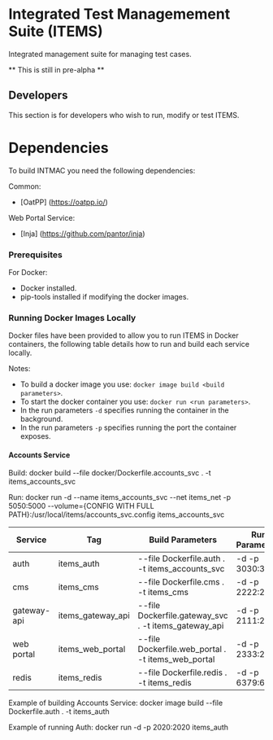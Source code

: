 # Integrated Test Managemement Suite (ITEMS)

Integrated management suite for managing test cases.

** This is still in pre-alpha **

## Developers

This section is for developers who wish to run, modify or test ITEMS.

# Dependencies

To build INTMAC you need the following dependencies:

Common:
* [OatPP] (https://oatpp.io/)

Web Portal Service:
* [Inja] (https://github.com/pantor/inja) 

### Prerequisites

For Docker:
* Docker installed.
* pip-tools installed if modifying the docker images.

### Running Docker Images Locally

Docker files have been provided to allow you to run ITEMS in Docker containers, the
following table details how to run and build each service locally.

Notes:
* To build a docker image you use: `docker image build <build parameters>`.
* To start the docker container you use: `docker run <run parameters>`.
* In the run parameters `-d` specifies running the container in the background.
* In the run parameters `-p` specifies running the port the container exposes.

#### Accounts Service

Build:
docker build --file docker/Dockerfile.accounts_svc . -t items_accounts_svc

Run:
docker run -d --name items_accounts_svc --net items_net -p 5050:5000 --volume={CONFIG WITH FULL PATH}:/usr/local/items/accounts_svc.config items_accounts_svc  

Service | Tag | Build Parameters | Run Parameters
------------ | ------------- | ------------- | -------------
auth | items_auth | --file Dockerfile.auth . -t items_accounts_svc | -d -p 3030:3030 <Tag>
cms | items_cms | --file Dockerfile.cms . -t items_cms | -d -p 2222:2222 <Tag>
gateway-api | items_gateway_api | --file Dockerfile.gateway_svc . -t items_gateway_api | -d -p 2111:2111 <Tag>
web portal | items_web_portal | --file Dockerfile.web_portal . -t items_web_portal | -d -p 2333:2333 <Tag>
redis | items_redis | --file Dockerfile.redis . -t items_redis | -d -p 6379:6379 <Tag>

Example of building Accounts Service: docker image build --file Dockerfile.auth . -t items_auth

Example of running Auth: docker run -d -p 2020:2020 items_auth
